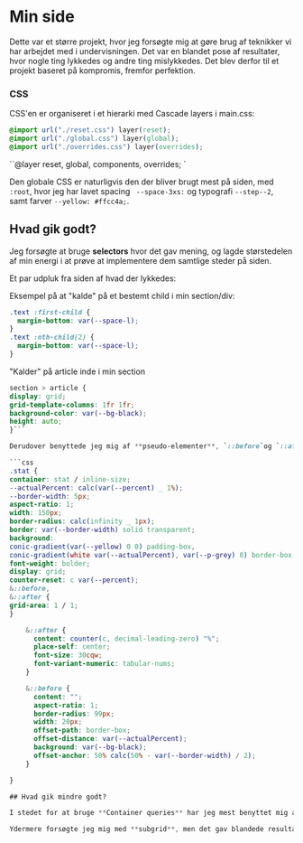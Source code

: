 # Min side

Dette var et større projekt, hvor jeg forsøgte mig at gøre brug af teknikker vi har arbejdet med i undervisningen.
Det var en blandet pose af resultater, hvor nogle ting lykkedes og andre ting mislykkedes. Det blev derfor til et projekt baseret på kompromis, fremfor perfektion.

### CSS

CSS'en er organiseret i et hierarki med Cascade layers i main.css:

```css
@import url("./reset.css") layer(reset);
@import url("./global.css") layer(global);
@import url("./overrides.css") layer(overrides);
```

``@layer reset, global, components, overrides; `

Den globale CSS er naturligvis den der bliver brugt mest på siden, med `:root`, hvor jeg har lavet spacing
` --space-3xs:`
og typografi `--step--2`, samt farver `--yellow: #ffcc4a;`.

## Hvad gik godt?

Jeg forsøgte at bruge **selectors** hvor det gav mening, og lagde størstedelen af min energi i at prøve at implementere dem samtlige steder på siden.

Et par udpluk fra siden af hvad der lykkedes:

Eksempel på at "kalde" på et bestemt child i min section/div:

```css
.text :first-child {
  margin-bottom: var(--space-l);
}
.text :nth-child(2) {
  margin-bottom: var(--space-l);
}
```

"Kalder" på article inde i min section

````css
section > article {
display: grid;
grid-template-columns: 1fr 1fr;
background-color: var(--bg-black);
height: auto;
}```

Derudover benyttede jeg mig af **pseudo-elementer**, `::before`og `::after`. De bliver egentlig brugt til at generere ekstra indhold før og efter elementets egentlige indhold. Derudover har jeg nestet dem, så de ligger direkte inde i min parent selector, i dette tilfælde `.stat`.

```css
.stat {
container: stat / inline-size;
--actualPercent: calc(var(--percent) _ 1%);
--border-width: 5px;
aspect-ratio: 1;
width: 150px;
border-radius: calc(infinity _ 1px);
border: var(--border-width) solid transparent;
background:
conic-gradient(var(--yellow) 0 0) padding-box,
conic-gradient(white var(--actualPercent), var(--p-grey) 0) border-box;
font-weight: bolder;
display: grid;
counter-reset: c var(--percent);
&::before,
&::after {
grid-area: 1 / 1;
}

    &::after {
      content: counter(c, decimal-leading-zero) "%";
      place-self: center;
      font-size: 30cqw;
      font-variant-numeric: tabular-nums;
    }

    &::before {
      content: "";
      aspect-ratio: 1;
      border-radius: 99px;
      width: 20px;
      offset-path: border-box;
      offset-distance: var(--actualPercent);
      background: var(--bg-black);
      offset-anchor: 50% calc(50% - var(--border-width) / 2);
    }

}

## Hvad gik mindre godt?

I stedet for at bruge **Container queries** har jeg mest benyttet mig at **Media queries**. Hvis jeg havde brugt container queries havde jeg haft den fordel, at mit indhold havde tilpasset sig efter hvor meget plads der er til containerne, fremfor hvor meget plads der er i viewporten. Jeg havde til gengæld svært ved at forstå det, og da jeg i forvejen var frustreret over at koden som resultat drillede hist og her, valgte jeg at droppe det. Hvis ikke der var deadline på, havde jeg formegentlig lagt mere energi i det, fremfor at prioritere hvad jeg kunne forstå, og hvad der i forvejen fungerede for mig.

Ydermere forsøgte jeg mig med **subgrid**, men det gav blandede resultater for mig, og igen med henblik på hvad der fungerede, tog jeg et skridt tilbage og fortsatte med hvad der gav mening for mig.

````

